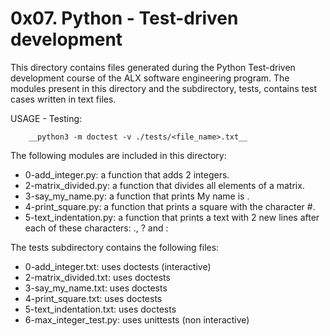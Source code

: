 # 0x07. Python - Test-driven development

This directory contains files generated during the Python Test-driven development course of the
ALX software engineering program. The modules present in this directory and the subdirectory,
tests, contains test cases written in text files.

USAGE - Testing:

		__python3 -m doctest -v ./tests/<file_name>.txt__


The following modules are included in this directory:

- 0-add_integer.py: a function that adds 2 integers.
- 2-matrix_divided.py: a function that divides all elements of a matrix.
- 3-say_my_name.py: a function that prints My name is <first name> <last name>.
- 4-print_square.py: a function that prints a square with the character #.
- 5-text_indentation.py: a function that prints a text with 2 new lines after each of these characters: ., ? and :

The tests subdirectory contains the following files:

- 0-add_integer.txt: uses doctests (interactive)
- 2-matrix_divided.txt: uses doctests
- 3-say_my_name.txt: uses doctests
- 4-print_square.txt: uses doctests
- 5-text_indentation.txt: uses doctests
- 6-max_integer_test.py: uses unittests (non interactive)
